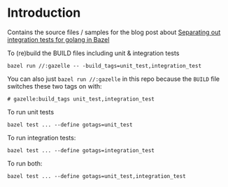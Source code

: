 # Introduction

Contains the source files / samples for the blog post about [Separating out integration tests for golang in Bazel](https://drone-ah.com/2023/11/13/separating-out-integration-tests-for-golang-in-bazel/)

To (re)build the BUILD files including unit & integration tests
```shell
bazel run //:gazelle -- -build_tags=unit_test,integration_test
```

You can also just `bazel run //:gazelle` in this repo because the `BUILD` file switches these two tags on with:
```
# gazelle:build_tags unit_test,integration_test
```

To run unit tests
```shell
bazel test ... --define gotags=unit_test
```

To run integration tests:
```shell
bazel test ... --define gotags=integration_test
```

To run both:
```shell
bazel test ... --define gotags=unit_test,integration_test
```
